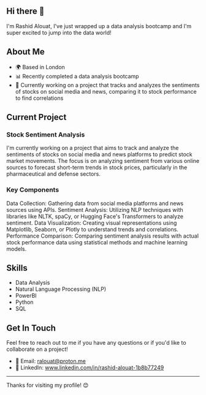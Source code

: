 ## Hi there 👋

I'm Rashid Alouat, I've just wrapped up a data analysis bootcamp and I'm super excited to jump into the data world! 

## About Me

- 🌍 Based in London
- 📊 Recently completed a data analysis bootcamp
- 💼 Currently working on a project that tracks and analyzes the sentiments of stocks on social media and news, comparing it to stock performance to find correlations

## Current Project

### Stock Sentiment Analysis

I'm currently working on a project that aims to track and analyze the sentiments of stocks on social media and news platforms to predict stock market movements. The focus is on analyzing sentiment from various online sources to forecast short-term trends in stock prices, particularly in the pharmaceutical and defense sectors.

### Key Components

Data Collection: Gathering data from social media platforms and news sources using APIs.
Sentiment Analysis: Utilizing NLP techniques with libraries like NLTK, spaCy, or Hugging Face's Transformers to analyze sentiment.
Data Visualization: Creating visual representations using Matplotlib, Seaborn, or Plotly to understand trends and correlations.
Performance Comparison: Comparing sentiment analysis results with actual stock performance data using statistical methods and machine learning models.

## Skills

- Data Analysis
- Natural Language Processing (NLP)
- PowerBI
- Python
- SQL

## Get In Touch

Feel free to reach out to me if you have any questions or if you'd like to collaborate on a project!

- 📧 Email: ralouat@proton.me
- 🔗 LinkedIn: www.linkedin.com/in/rashid-alouat-1b8b77249

---

Thanks for visiting my profile! 😊
